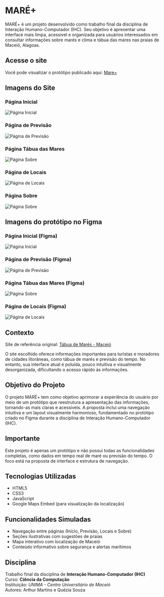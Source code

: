# MARÉ+

MARÉ+ é um projeto desenvolvido como trabalho final da disciplina de Interação Humano-Computador (IHC). Seu objetivo é apresentar uma interface mais limpa, acessível e organizada para usuários interessados em consultar informações sobre marés e clima e tábua das mares nas praias de Maceió, Alagoas.

## Acesse o site

Você pode visualizar o protótipo publicado aqui: [Mare+](https://arthurfeitoza.github.io/ProjetoIHC/)

## Imagens do Site

### Página Inicial
![Página Inicial](imagens/pagina-inicial.png)

### Página de Previsão  
![Página de Previsão](imagens/previsao-do-tempo.png)

### Página Tábua das Mares
![Página Sobre](imagens/tabua-das-mares.png)

### Página de Locais
![Página de Locais](imagens/locais.png)

### Página Sobre
![Página Sobre](imagens/sobre.png)

## Imagens do protótipo no Figma

### Página Inicial (Figma)
![Página Inicial](imagens/pag1.png)

### Página de Previsão (Figma)
![Página de Previsão](imagens/pag3.png)

### Página Tábua das Mares (Figma)
![Página Sobre](imagens/pag2.png)

### Página de Locais (Figma)
![Página de Locais](imagens/pag4.png)

## Contexto

Site de referência original: [Tábua de Marés - Maceió](https://tabuademares.com/br/alagoas/maceio)

O site escolhido oferece informações importantes para turistas e moradores de cidades litorâneas, como tábua de marés e previsão do tempo. No entanto, sua interface atual é poluída, pouco intuitiva e visualmente desorganizada, dificultando o acesso rápido às informações.

## Objetivo do Projeto

O projeto MARÉ+ tem como objetivo aprimorar a experiência do usuário por meio de um protótipo que reestrutura a apresentação das informações, tornando-as mais claras e acessíveis. A proposta inclui uma navegação intuitiva e um layout visualmente harmonioso, fundamentado no protótipo criado no Figma durante a disciplina de Interação Humano-Computador (IHC).

## Importante

Este projeto é apenas um protótipo e não possui todas as funcionalidades completas, como dados em tempo real de maré ou previsão do tempo. O foco está na proposta de interface e estrutura de navegação.

## Tecnologias Utilizadas

- HTML5  
- CSS3  
- JavaScript  
- Google Maps Embed (para visualização da localização)

## Funcionalidades Simuladas

- Navegação entre páginas (Início, Previsão, Locais e Sobre)  
- Seções ilustrativas com sugestões de praias  
- Mapa interativo com localização de Maceió  
- Conteúdo informativo sobre segurança e alertas marítimos

## Disciplina

Trabalho final da disciplina de **Interação Humano-Computador (IHC)**  
Curso: **Ciência da Computação**  
Instituição: *UNIMA - Centro Universitário de Maceió*  
Autores: Arthur Martins e Quézia Souza
